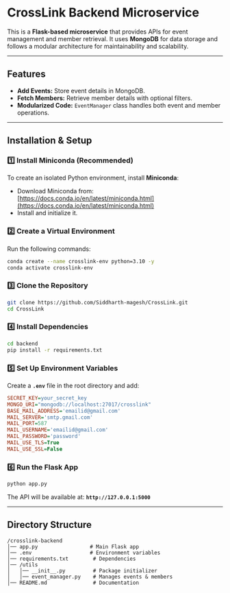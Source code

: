 # **CrossLink Backend Microservice**

This is a **Flask-based microservice** that provides APIs for event management and member retrieval. It uses **MongoDB** for data storage and follows a modular architecture for maintainability and scalability.

---

## **Features**

- **Add Events:** Store event details in MongoDB.
- **Fetch Members:** Retrieve member details with optional filters.
- **Modularized Code:** `EventManager` class handles both event and member operations.

---

## **Installation & Setup**

### **1️⃣ Install Miniconda (Recommended)**

To create an isolated Python environment, install **Miniconda**:

- Download Miniconda from: [https://docs.conda.io/en/latest/miniconda.html](https://docs.conda.io/en/latest/miniconda.html)
- Install and initialize it.

### **2️⃣ Create a Virtual Environment**

Run the following commands:

```bash
conda create --name crosslink-env python=3.10 -y
conda activate crosslink-env
```

### **3️⃣ Clone the Repository**

```bash
git clone https://github.com/Siddharth-magesh/CrossLink.git
cd CrossLink
```

### **4️⃣ Install Dependencies**

```bash
cd backend
pip install -r requirements.txt
```

### **5️⃣ Set Up Environment Variables**

Create a **`.env`** file in the root directory and add:

```ini
SECRET_KEY=your_secret_key
MONGO_URI="mongodb://localhost:27017/crosslink"
BASE_MAIL_ADDRESS='emailid@gmail.com'
MAIL_SERVER='smtp.gmail.com'
MAIL_PORT=587
MAIL_USERNAME='emailid@gmail.com'
MAIL_PASSWORD='password'
MAIL_USE_TLS=True
MAIL_USE_SSL=False
```

### **6️⃣ Run the Flask App**

```bash
python app.py
```

The API will be available at: **`http://127.0.0.1:5000`**

---

## **Directory Structure**

```
/crosslink-backend
│── app.py                 # Main Flask app
│── .env                   # Environment variables
│── requirements.txt        # Dependencies
│── /utils
│   │── __init__.py         # Package initializer
│   │── event_manager.py    # Manages events & members
│── README.md               # Documentation
```
